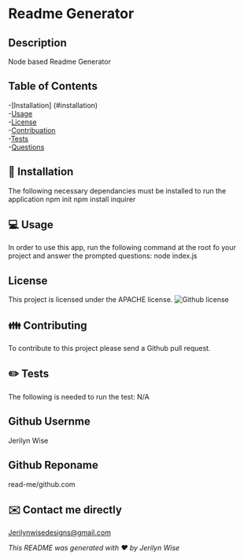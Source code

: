 # Readme Generator
  ## Description
  Node based Readme Generator 

  ## Table of Contents
  -[Installation] (#installation)</br>
  -[Usage](#usage)</br>
  -[License](#license)</br>
  -[Contribuation](#contributing)</br>
  -[Tests](#tests)</br>
  -[Questions](#questions)</br>

  ##  💾 Installation
  The following necessary dependancies must be installed to run the application
  npm init npm install inquirer

  ##  💻 Usage
  In order to use this app, run the following command at the root fo your project and answer the prompted questions: node index.js

  ## License
  This project is licensed under the APACHE license.
  ![Github license](https://img.shields.io/badge/license-APACHE-blue.svg)

  ##  👪 Contributing
   To contribute to this project please send a Github pull request.

  ##  ✏️ Tests
  The following is needed to run the test: N/A

  ## Github Usernme 
  Jerilyn Wise 

  ## Github Reponame
  read-me/github.com

  ## ✉️  Contact me directly
  Jerilynwisedesigns@gmail.com

  _This README was generated with ❤️ by Jerilyn Wise_ 

